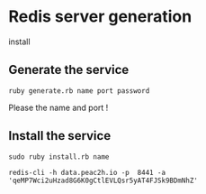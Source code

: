 # Redis server generation 


install 
## Generate the service 

`ruby generate.rb name port password`

Please the name and port ! 

## Install the service 

`sudo ruby install.rb name`

`redis-cli -h data.peac2h.io -p  8441 -a 'qeMP7Wci2uHzad8G6K0gCtlEVLQsr5yAT4FJSk9BDmNhZ'`

